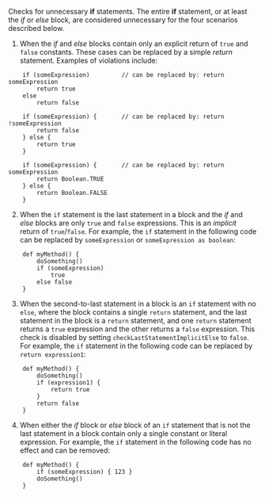 Checks for unnecessary **if** statements. The entire **if** statement,
or at least the *if* or *else* block, are considered unnecessary for the
four scenarios described below.

1)  When the *if* and *else* blocks contain only an explicit return of
    `true` and `false` constants. These cases can be replaced by a
    simple *return* statement. Examples of violations include:

<!-- end list -->

``` 
    if (someExpression)         // can be replaced by: return someExpression
        return true
    else
        return false

    if (someExpression) {       // can be replaced by: return !someExpression
        return false
    } else {
        return true
    }

    if (someExpression) {       // can be replaced by: return someExpression
        return Boolean.TRUE
    } else {
        return Boolean.FALSE
    }
```

2)  When the `if` statement is the last statement in a block and the
    *if* and *else* blocks are only `true` and `false` expressions. This
    is an *implicit* return of `true`/`false`. For example, the `if`
    statement in the following code can be replaced by `someExpression`
    or `someExpression as boolean`:

<!-- end list -->

``` 
    def myMethod() {
        doSomething()
        if (someExpression)
            true
        else false
    }
```

3)  When the second-to-last statement in a block is an `if` statement
    with no `else`, where the block contains a single `return`
    statement, and the last statement in the block is a `return`
    statement, and one `return` statement returns a `true` expression
    and the other returns a `false` expression. This check is disabled
    by setting `checkLastStatementImplicitElse` to `false`. For example,
    the `if` statement in the following code can be replaced by `return
    expression1`:

<!-- end list -->

``` 
    def myMethod() {
        doSomething()
        if (expression1) {
            return true
        }
        return false
    }
```

4)  When either the *if* block or *else* block of an `if` statement that
    is not the last statement in a block contain only a single constant
    or literal expression. For example, the `if` statement in the
    following code has no effect and can be removed:

<!-- end list -->

``` 
    def myMethod() {
        if (someExpression) { 123 }
        doSomething()
    }
```
